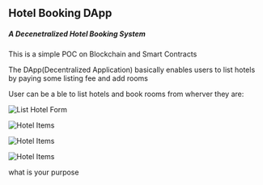 ## Hotel Booking DApp
##### A Decenetralized Hotel Booking System
<p>This is a simple POC on Blockchain and Smart Contracts</p> 
<p>The DApp(Decentralized Application) basically enables users to list hotels by paying some listing fee and add rooms</p>
<p>User can be a ble to list hotels and book rooms from wherver they are:</p>


![List Hotel Form](https://github.com/Dickens-odera/Hotel-Booking-Dapp/tree/master/screenshots/dapp1.PNG)

![Hotel Items](https://github.com/Dickens-odera/Hotel-Booking-Dapp/tree/master/screenshots/dapp2.PNG)

![Hotel Items](https://github.com/Dickens-odera/Hotel-Booking-Dapp/tree/master/screenshots/dapp3.PNG)

![Hotel Items](https://github.com/Dickens-odera/Hotel-Booking-Dapp/tree/master/screenshots/dapp3.PNG)

what is your purpose